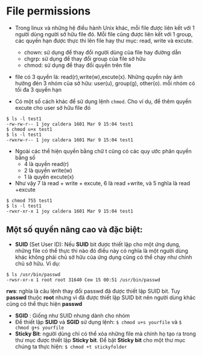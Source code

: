 # File permissions
- Trong linux và những hệ điều hành Unix khác, mỗi file được liên kết với 1 người dùng người sở hữu file đó. Mỗi file cũng được liên kết với 1 group, các quyền hạn được thực thi lên file hay thư mục: read, write và excute.
  - chown: sử dụng để thay đổi người dùng của file hay đường dẫn
  - chgrp: sử dụng để thay đổi group của file sở hữu
  - chmod: sử dụng để thay đổi quyền trên file

- file có 3 quyền là: read(r),write(w),excute(x). Những quyền này ảnh hưởng đén 3 nhóm của sở hữu: user(u), group(g), other(o). mỗi nhóm có tối đa 3 quyền hạn
- Có một số cách khác để sử dụng lệnh `chmod`. Cho ví dụ, để thêm quyền excute cho user sở hữu file đó
```
$ ls -l test1
-rw-rw-r-- 1 joy caldera 1601 Mar 9 15:04 test1
$ chmod u+x test1
$ ls -l test1
-rwxrw-r-- 1 joy caldera 1601 Mar 9 15:04 test1
```
- Ngoài các thể hiện quyền bằng chữ t cũng có các quy ước phân quyền bằng số
  - 4 là quyền read(r)
  - 2 là quyền write(w)
  - 1 là quyền excute(x)
 - Như vậy 7 là read + write + excute, 6 là read +write, và 5 nghĩa là read +excute
 ```
$ chmod 755 test1
$ ls -l test1
-rwxr-xr-x 1 joy caldera 1601 Mar 9 15:04 test1
```
## Một số quyền nâng cao và đặc biệt:
- **SUID** (Set User ID): Nếu **SUID** bit được thiết lập cho một ứng dụng, những file có thể thực thi nào đó điều này có nghĩa là một người dùng khác không phải chủ sở hữu của ứng dụng cũng có thể chạy như chính chủ sở hữu. Ví dụ:
```
$ ls /usr/bin/passwd
-rwsr-xr-x 1 root root 31640 Сен 15 00:51 /usr/bin/passwd
```
**rws**: nghĩa là câu lệnh thay đổi passwd đã được thiết lập SUID bit. Tuy **passwd** thuộc **root** nhưng vì đã được thiết lập SUID bit nên người dùng khác cũng có thể thực hiện **passwd** 
- **SGID** : Giống như SUID nhưng dành cho nhóm 
- Để thiết lập **SUID** và **SGID** sử dụng lệnh:
`$ chmod u+s yourfile`
và
`$ chmod g+s yourfile`
- **Sticky Bit**: người dùng chỉ có thể xóa những file mà chính họ tạo ra trong thư mục được thiết lập **Sticky bit**. Để bật **Sticky bit** cho một thư mục chúng ta thực hiện:
`$ chmod +t stickyfolder`